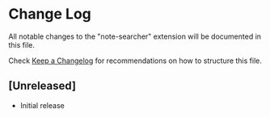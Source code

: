 # Change Log

All notable changes to the "note-searcher" extension will be documented in this file.

Check [Keep a Changelog](http://keepachangelog.com/) for recommendations on how to structure this file.

## [Unreleased]

- Initial release